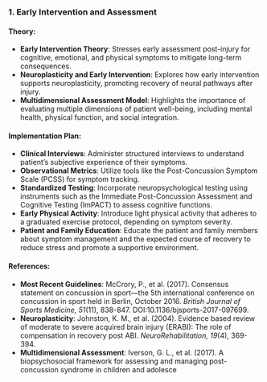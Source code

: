 ### 1. Early Intervention and Assessment

#### Theory:
- **Early Intervention Theory**: Stresses early assessment post-injury for cognitive, emotional, and physical symptoms to mitigate long-term consequences.
- **Neuroplasticity and Early Intervention**: Explores how early intervention supports neuroplasticity, promoting recovery of neural pathways after injury.
- **Multidimensional Assessment Model**: Highlights the importance of evaluating multiple dimensions of patient well-being, including mental health, physical function, and social integration.

#### Implementation Plan:
- **Clinical Interviews**: Administer structured interviews to understand patient’s subjective experience of their symptoms.
- **Observational Metrics**: Utilize tools like the Post-Concussion Symptom Scale (PCSS) for symptom tracking.
- **Standardized Testing**: Incorporate neuropsychological testing using instruments such as the Immediate Post-Concussion Assessment and Cognitive Testing (ImPACT) to assess cognitive functions.
- **Early Physical Activity**: Introduce light physical activity that adheres to a graduated exercise protocol, depending on symptom severity.
- **Patient and Family Education**: Educate the patient and family members about symptom management and the expected course of recovery to reduce stress and promote a supportive environment.

#### References:
- **Most Recent Guidelines**: McCrory, P., et al. (2017). Consensus statement on concussion in sport—the 5th international conference on concussion in sport held in Berlin, October 2016. *British Journal of Sports Medicine, 51*(11), 838-847. DOI:10.1136/bjsports-2017-097699.
- **Neuroplasticity**: Johnston, K. M., et al. (2004). Evidence based review of moderate to severe acquired brain injury (ERABI): The role of compensation in recovery post ABI. *NeuroRehabilitation, 19*(4), 369-394.
- **Multidimensional Assessment**: Iverson, G. L., et al. (2017). A biopsychosocial framework for assessing and managing post-concussion syndrome in children and adolesce